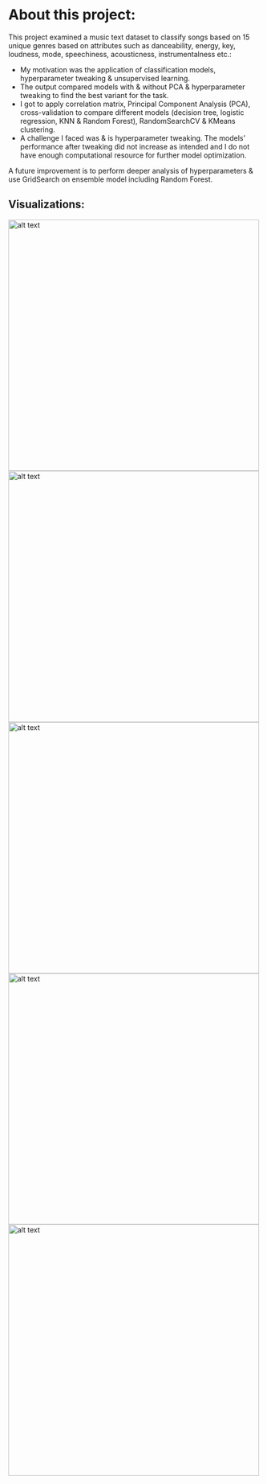 # About this project:

This project examined a music text dataset to classify songs based on 15 unique genres based on attributes such as danceability, energy,
key, loudness, mode, speechiness, acousticness, instrumentalness etc.: 

- My motivation was the application of classification models, hyperparameter tweaking & unsupervised learning.
- The output compared models with & without PCA & hyperparameter tweaking to find the best variant for the task. 
- I got to apply correlation matrix, Principal Component Analysis (PCA), cross-validation to compare different models (decision tree, logistic
regression, KNN & Random Forest), RandomSearchCV & KMeans clustering.
- A challenge I faced was & is hyperparameter tweaking. The models’ performance after tweaking did not increase as intended and I do not have
enough computational resource for further model optimization. 

A future improvement is to perform deeper analysis of hyperparameters & use GridSearch on ensemble model including Random Forest. 



## Visualizations:
<img src="https://github.com/nouzen-dev/ML_NLP/blob/main/2_Classify Song Genres from Audio Data/images/pie.JPG" alt="alt text" width="500"/> 
<img src="https://github.com/nouzen-dev/ML_NLP/blob/main/2_Classify Song Genres from Audio Data/images/correlation.JPG" alt="alt text" width="500"/>
<img src="https://github.com/nouzen-dev/ML_NLP/blob/main/2_Classify Song Genres from Audio Data/images/box.JPG" alt="alt text" width="500"/>
<img src="https://github.com/nouzen-dev/ML_NLP/blob/main/2_Classify Song Genres from Audio Data/images/tweaking.JPG" alt="alt text" width="500"/>
<img src="https://github.com/nouzen-dev/ML_NLP/blob/main/2_Classify Song Genres from Audio Data/images/kmeans.JPG" alt="alt text" width="500"/>



